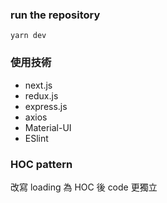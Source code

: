 ### run the repository
`yarn dev`

### 使用技術

- next.js
- redux.js
- express.js
- axios
- Material-UI
- ESlint

### HOC pattern
改寫 loading 為 HOC 後 code 更獨立
